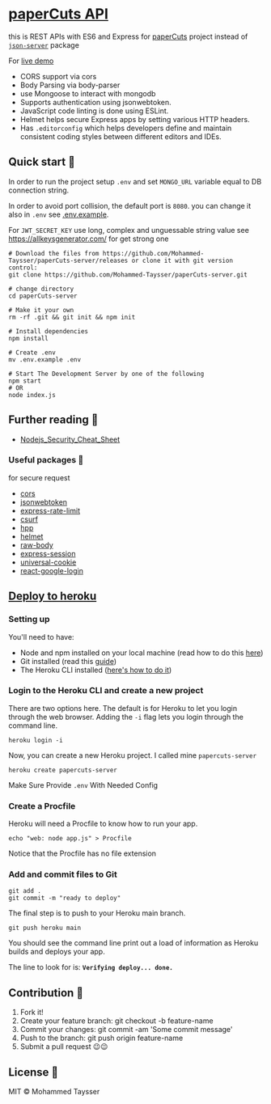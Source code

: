 
# [paperCuts API][live-demo]

this is REST APIs with ES6 and Express for [paperCuts](http://papercuts.vercel.app/) project instead of [`json-server`](https://www.npmjs.com/package/json-server) package

For [live demo][live-demo]

- CORS support via cors
- Body Parsing via body-parser
- use Mongoose to interact with mongodb
- Supports authentication using jsonwebtoken.
- JavaScript code linting is done using ESLint.
- Helmet helps secure Express apps by setting various HTTP headers.
- Has `.editorconfig` which helps developers define and maintain consistent coding styles between different editors and IDEs.

## Quick start 🚀

In order to run the project setup `.env` and set `MONGO_URL` variable equal to DB connection string.

In order to avoid port collision, the default port is `8080`. you can change it also in `.env` see [.env.example](.env.example).

For `JWT_SECRET_KEY` use long, complex and unguessable string value see <https://allkeysgenerator.com/> for get strong one

```shell
# Download the files from https://github.com/Mohammed-Taysser/paperCuts-server/releases or clone it with git version control:
git clone https://github.com/Mohammed-Taysser/paperCuts-server.git

# change directory
cd paperCuts-server

# Make it your own
rm -rf .git && git init && npm init

# Install dependencies
npm install

# Create .env
mv .env.example .env

# Start The Development Server by one of the following
npm start
# OR
node index.js
```

## Further reading 📖

- [Nodejs_Security_Cheat_Sheet](https://cheatsheetseries.owasp.org/cheatsheets/Nodejs_Security_Cheat_Sheet.html)

### Useful packages 🔭

for secure request

- [cors](https://www.npmjs.com/package/cors)
- [jsonwebtoken](https://www.npmjs.com/package/jsonwebtoken)
- [express-rate-limit](https://www.npmjs.com/package/express-rate-limit)
- [csurf](https://www.npmjs.com/package/csurf)
- [hpp](https://www.npmjs.com/package/hpp)
- [helmet](https://www.npmjs.com/package/helmet)
- [raw-body](https://www.npmjs.com/package/raw-body)
- [express-session](https://www.npmjs.com/package/express-session)
- [universal-cookie](https://www.npmjs.com/package/universal-cookie)
- [react-google-login](https://www.npmjs.com/package/react-google-login)

## [Deploy to heroku](https://www.freecodecamp.org/news/how-to-deploy-your-site-using-express-and-heroku/)

### Setting up

You'll need to have:

- Node and npm installed on your local machine (read how to do this [here](https://nodejs.org/en/download/))
- Git installed (read this [guide](https://www.atlassian.com/git/tutorials/install-git))
- The Heroku CLI installed ([here's how to do it](https://devcenter.heroku.com/articles/heroku-cli#download-and-install))

### Login to the Heroku CLI and create a new project

There are two options here. The default is for Heroku to let you login through the web browser. Adding the `-i` flag lets you login through the command line.

```shell
heroku login -i
```

Now, you can create a new Heroku project. I called mine `papercuts-server`

```shell
heroku create papercuts-server
```

Make Sure Provide `.env` With Needed Config

### Create a Procfile

Heroku will need a Procfile to know how to run your app.

```shell
echo "web: node app.js" > Procfile
```

Notice that the Procfile has no file extension

### Add and commit files to Git

```shell
git add .
git commit -m "ready to deploy"
```

The final step is to push to your Heroku main branch.

```shell
git push heroku main
```

You should see the command line print out a load of information as Heroku builds and deploys your app.

The line to look for is: **`Verifying deploy... done.`**

## Contribution 🤝

1. Fork it!
2. Create your feature branch: git checkout -b feature-name
3. Commit your changes: git commit -am 'Some commit message'
4. Push to the branch: git push origin feature-name
5. Submit a pull request 😉😉

## License 📜

MIT © Mohammed Taysser

[live-demo]: <https://papercuts-server.herokuapp.com/>
